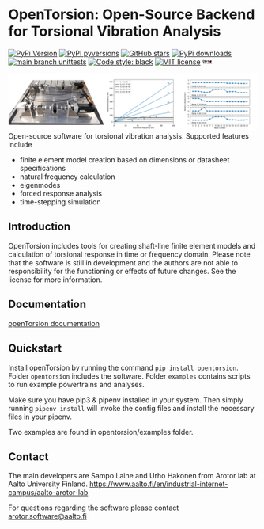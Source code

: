 # OpenTorsion: Open-Source Backend for Torsional Vibration Analysis

[![PyPi Version](https://img.shields.io/pypi/v/opentorsion.svg)](https://pypi.org/project/opentorsion)
[![PyPI pyversions](https://img.shields.io/pypi/pyversions/opentorsion.svg)](https://pypi.org/pypi/opentorsion/)
[![GitHub stars](https://img.shields.io/github/stars/Aalto-Arotor/openTorsion.svg)](https://github.com/Aalto-Arotor/openTorsion)
[![PyPi downloads](https://img.shields.io/pypi/dm/opentorsion.svg)](https://pypistats.org/packages/opentorsion)
[![main branch unittests](https://github.com/aalto-arotor/opentorsion/actions/workflows/unittest.yml/badge.svg?branch=main)](https://github.com/Aalto-Arotor/openTorsion/tree/main/opentorsion/tests)
[![Code style: black](https://img.shields.io/badge/code%20style-black-000000.svg)](https://github.com/psf/black)
[![MIT license](https://img.shields.io/badge/License-MIT-blue.svg)](https://github.com/Aalto-Arotor/openTorsion/blob/main/LICENSE)
<img src="./figures/opentorsion_logo.png" width="20">

![Small-scale marine thruster testbench](./figures/testbench_all.png "Small-scale marine thruster testbench")
Open-source software for torsional vibration analysis. Supported features include
* finite element model creation based on dimensions or datasheet specifications
* natural frequency calculation
* eigenmodes
* forced response analysis
* time-stepping simulation

## Introduction
OpenTorsion includes tools for creating shaft-line finite element models and calculation of torsional response in time or frequency domain.
Please note that the software is still in development and the authors are not able to responsibility for the functioning or effects of future changes. See the license for more information.

## Documentation

[openTorsion documentation](https://aalto-arotor.github.io/openTorsion/)

## Quickstart
Install openTorsion by running the command ```pip install opentorsion```. Folder ```opentorsion``` includes the software. Folder ```examples``` contains scripts to run example powertrains and analyses.

Make sure you have pip3 & pipenv installed in your system. Then simply running ```pipenv install``` will invoke the config files and install the necessary files in your pipenv.

Two examples are found in opentorsion/examples folder.

## Contact
The main developers are Sampo Laine and Urho Hakonen from Arotor lab at Aalto University Finland.
https://www.aalto.fi/en/industrial-internet-campus/aalto-arotor-lab

For questions regarding the software please contact arotor.software@aalto.fi
